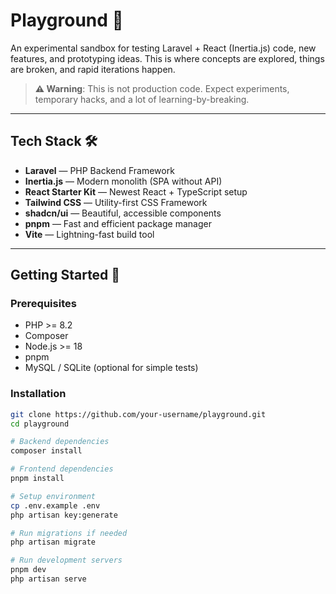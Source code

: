 # Playground 🚀

An experimental sandbox for testing Laravel + React (Inertia.js) code, new features, and prototyping ideas. This is where concepts are explored, things are broken, and rapid iterations happen.

> **⚠️ Warning**: This is not production code. Expect experiments, temporary hacks, and a lot of learning-by-breaking.

---

## Tech Stack 🛠️

- **Laravel** — PHP Backend Framework
- **Inertia.js** — Modern monolith (SPA without API)
- **React Starter Kit** — Newest React + TypeScript setup
- **Tailwind CSS** — Utility-first CSS Framework
- **shadcn/ui** — Beautiful, accessible components
- **pnpm** — Fast and efficient package manager
- **Vite** — Lightning-fast build tool

---

## Getting Started 🏁

### Prerequisites

- PHP >= 8.2
- Composer
- Node.js >= 18
- pnpm
- MySQL / SQLite (optional for simple tests)

### Installation

```bash
git clone https://github.com/your-username/playground.git
cd playground

# Backend dependencies
composer install

# Frontend dependencies
pnpm install

# Setup environment
cp .env.example .env
php artisan key:generate

# Run migrations if needed
php artisan migrate

# Run development servers
pnpm dev
php artisan serve
